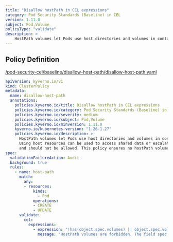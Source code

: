 ```yaml
---
title: "Disallow hostPath in CEL expressions"
category: Pod Security Standards (Baseline) in CEL
version: 1.11.0
subject: Pod,Volume
policyType: "validate"
description: >
    HostPath volumes let Pods use host directories and volumes in containers. Using host resources can be used to access shared data or escalate privileges and should not be allowed. This policy ensures no hostPath volumes are in use.
---
```


## Policy Definition
<a href="https://github.com/kyverno/policies/raw/main//pod-security-cel/baseline/disallow-host-path/disallow-host-path.yaml" target="-blank">/pod-security-cel/baseline/disallow-host-path/disallow-host-path.yaml</a>

```yaml
apiVersion: kyverno.io/v1
kind: ClusterPolicy
metadata:
  name: disallow-host-path
  annotations:
    policies.kyverno.io/title: Disallow hostPath in CEL expressions
    policies.kyverno.io/category: Pod Security Standards (Baseline) in CEL
    policies.kyverno.io/severity: medium
    policies.kyverno.io/subject: Pod,Volume
    policies.kyverno.io/minversion: 1.11.0
    kyverno.io/kubernetes-version: "1.26-1.27"
    policies.kyverno.io/description: >-
      HostPath volumes let Pods use host directories and volumes in containers.
      Using host resources can be used to access shared data or escalate privileges
      and should not be allowed. This policy ensures no hostPath volumes are in use.
spec:
  validationFailureAction: Audit
  background: true
  rules:
    - name: host-path
      match:
        any:
        - resources:
            kinds:
              - Pod
            operations:
            - CREATE
            - UPDATE
      validate:
        cel:
          expressions:
            - expression: "!has(object.spec.volumes) || object.spec.volumes.all(volume, !has(volume.hostPath))"
              message: "HostPath volumes are forbidden. The field spec.volumes[*].hostPath must be unset"

```
